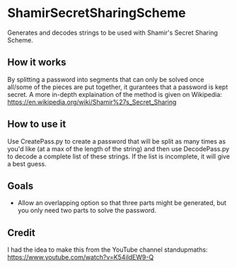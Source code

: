 # ShamirSecretSharingScheme
Generates and decodes strings to be used with Shamir's Secret Sharing Scheme.

## How it works
By splitting a password into segments that can only be solved once all/some of the pieces are put together, it gurantees that a password is kept secret. A more in-depth explaination of the method is given on Wikipedia: https://en.wikipedia.org/wiki/Shamir%27s_Secret_Sharing

## How to use it
Use CreatePass.py to create a password that will be split as many times as you'd like (at a max of the length of the string) and then use DecodePass.py to decode a complete list of these strings. If the list is incomplete, it will give a best guess.

## Goals
- Allow an overlapping option so that three parts might be generated, but you only need two parts to solve the password.

## Credit
I had the idea to make this from the YouTube channel standupmaths: https://www.youtube.com/watch?v=K54ildEW9-Q
